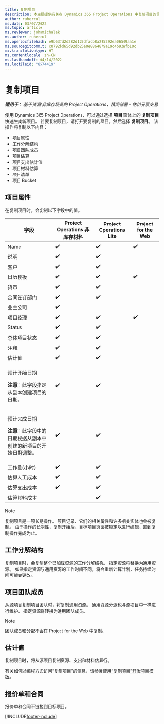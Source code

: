 ```yaml
---
title: 复制项目
description: 本主题提供有关在 Dynamics 365 Project Operations 中复制项目的信息。
author: ruhercul
ms.date: 03/07/2022
ms.topic: article
ms.reviewer: johnmichalak
ms.author: ruhercul
ms.openlocfilehash: e9b637d2d282d123dfacb8a295292ea06549aa1e
ms.sourcegitcommit: c0792bd65d92db25e0e8864879a19c4b93efb10c
ms.translationtype: HT
ms.contentlocale: zh-CN
ms.lasthandoff: 04/14/2022
ms.locfileid: "8574419"
---
```

# <a name="copy-a-project"></a>复制项目

_**适用于：** 基于资源/非库存场景的 Project Operations，精简部署 - 估价开票交易_

使用 Dynamics 365 Project Operations，可以通过选择 **项目** 窗体上的 **复制项目** 快速生成新项目。 若要复制项目，请打开要复制的项目，然后选择 **复制项目**。 该操作将复制以下内容：

- 项目属性 
- 工作分解结构
- 项目团队成员
- 项目估算
- 项目支出估计值
- 项目材料估算
- 项目清单
- 项目 Bucket

## <a name="project-properties"></a>项目属性

在复制项目时，会复制以下字段中的值。

| 字段 | Project Operations 非库存材料 | Project Operations Lite | Project for the Web |
|-------|------------------------------------------|-------------------------|---------------------|
| Name | :heavy_check_mark: | :heavy_check_mark: | :heavy_check_mark: |
| 说明  | :heavy_check_mark: | :heavy_check_mark: | |
| 客户 | :heavy_check_mark: | :heavy_check_mark: | |
| 日历模板 | :heavy_check_mark: | :heavy_check_mark: | :heavy_check_mark: |
| 货币 | :heavy_check_mark: | :heavy_check_mark: | |
| 合同签订部门 | :heavy_check_mark: | :heavy_check_mark: | |
| 业主公司 | :heavy_check_mark: | | |
| 项目经理 | :heavy_check_mark: | :heavy_check_mark: | :heavy_check_mark: |
| Status | :heavy_check_mark: | :heavy_check_mark: | |
| 总体项目状态 | :heavy_check_mark: | :heavy_check_mark: | |
| 注释  | :heavy_check_mark: | :heavy_check_mark: | |
| 估计值 | :heavy_check_mark: | :heavy_check_mark: | |
| <p>预计开始日期</p><p><strong>注意：</strong>此字段指定从副本创建项目的日期。 | :heavy_check_mark: | :heavy_check_mark: | |
| <p>预计完成日期</p><p><strong>注意：</strong>此字段中的日期根据从副本中创建的新项目的开始日期调整。</p> | :heavy_check_mark: | :heavy_check_mark: | |
| 工作量(小时) | :heavy_check_mark: | :heavy_check_mark: | |
| 估算人工成本 | :heavy_check_mark: | :heavy_check_mark: | |
| 估算支出成本 | :heavy_check_mark: | :heavy_check_mark: | |
| 估算材料成本 | | :heavy_check_mark: | |

> [!NOTE]
> 复制项目是一项长期操作。 项目记录、它们的相关属性和许多相关实体也会被复制。 由于操作的长期性，复制开始后，目标项目页面被锁定以进行编辑，直到复制操作完成为止。

## <a name="work-breakdown-structure"></a>工作分解结构

复制项目时，会复制整个已加载资源的工作分解结构。 指定资源将替换为通用资源。 如果指定资源与通用资源的工作时间不同，将会重新计算计划，任务持续时间可能会更改。

## <a name="project-team-members"></a>项目团队成员

从源项目复制项目团队时，将复制通用资源。 通用资源分派也与源项目中一样进行维护。 指定资源将转换为通用团队成员。

> [!NOTE]
> 团队成员和分配不会在 Project for the Web 中复制。

## <a name="estimates"></a>估计值

复制项目时，将从源项目复制资源、支出和材料估算行。 

有关如何以编程方式访问“复制项目”的信息，请参阅[使用“复制项目”开发项目模板](dev-copy-project.md)。

## <a name="quotes-and-contracts"></a>报价单和合同

报价单和合同不链接到目标项目。

[!INCLUDE[footer-include](../includes/footer-banner.md)]
